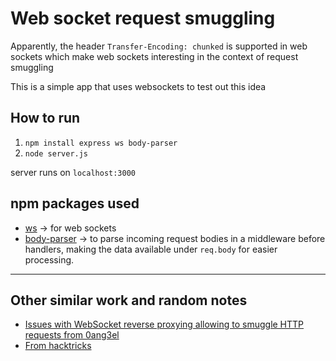 # Web socket request smuggling

Apparently, the header `Transfer-Encoding: chunked` is supported in web sockets which make web sockets interesting in the context of request smuggling

This is a simple app that uses websockets to test out this idea

## How to run
1. `npm install express ws body-parser`
2. `node server.js`

server runs on `localhost:3000`

## npm packages used
- [ws](https://www.npmjs.com/package/ws) -> for web sockets
- [body-parser](https://www.npmjs.com/package/body-parser) -> to parse incoming request bodies in a middleware before handlers, making the data available under `req.body` for easier processing.

---

## Other similar work and random notes
- [Issues with WebSocket reverse proxying allowing to smuggle HTTP requests from 0ang3el](https://github.com/0ang3el/websocket-smuggle)
- [From hacktricks](https://book.hacktricks.wiki/en/pentesting-web/h2c-smuggling.html)
